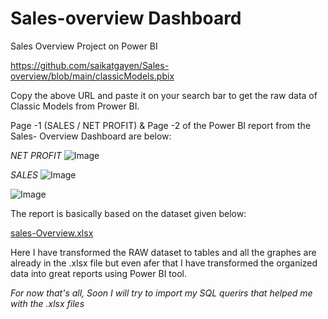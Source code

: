 # Sales-overview Dashboard
Sales Overview Project on Power BI

https://github.com/saikatgayen/Sales-overview/blob/main/classicModels.pbix

Copy the above URL and paste it on your search bar to get the raw data of Classic Models from Prower BI.

Page -1 (SALES / NET PROFIT) & Page -2 of the Power BI report from the Sales- Overview Dashboard are below:

*NET PROFIT*
![Image](https://github.com/user-attachments/assets/dee4249a-3ca9-44af-b56f-bc4f4ece7935)

*SALES*
![Image](https://github.com/user-attachments/assets/515b1089-6577-4516-b4ed-cd40436b4e8d)

![Image](https://github.com/user-attachments/assets/21e2e904-e888-4fbd-980a-2235890dc5a5)

The report is basically based on the dataset given below: 

[sales-Overview.xlsx](https://github.com/user-attachments/files/20632383/sales-Overview.xlsx)

Here I have transformed the RAW dataset to tables and all the graphes are already in the .xlsx file but even afer that I have transformed the organized data into great reports using Power BI tool.

*For now that's all, Soon I will try to import my SQL querirs that helped me with the .xlsx files*

